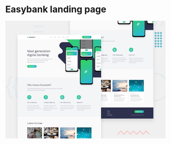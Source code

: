 # Easybank landing page

![Design preview for the Easybank landing page coding challenge](./design/desktop-preview.jpg)